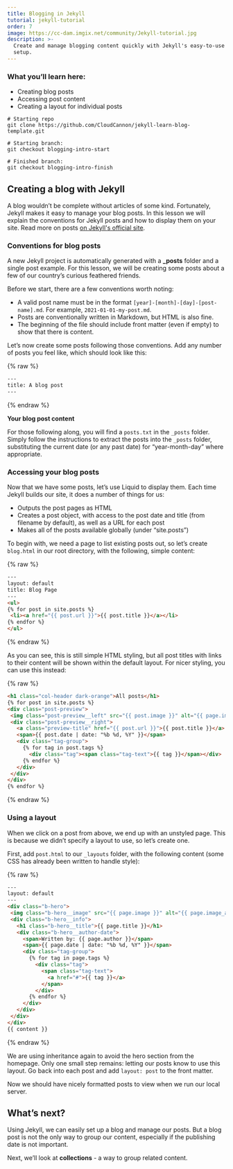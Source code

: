 ```yaml
---
title: Blogging in Jekyll
tutorial: jekyll-tutorial
order: 7
image: https://cc-dam.imgix.net/community/Jekyll-tutorial.jpg
description: >-
  Create and manage blogging content quickly with Jekyll's easy-to-use post
  setup.
---
```


### What you’ll learn here:

* Creating blog posts
* Accessing post content
* Creating a layout for individual posts

```shell
# Starting repo
git clone https://github.com/CloudCannon/jekyll-learn-blog-template.git

# Starting branch:
git checkout blogging-intro-start

# Finished branch:
git checkout blogging-intro-finish
```


## Creating a blog with Jekyll

A blog wouldn’t be complete without articles of some kind. Fortunately, Jekyll makes it easy to manage your blog posts. In this lesson we will explain the conventions for Jekyll posts and how to display them on your site. Read more on posts [on Jekyll's official site](https://jekyllrb.com/docs/posts/).

### Conventions for blog posts

A new Jekyll project is automatically generated with a **\_posts** folder and a single post example. For this lesson, we will be creating some posts about a few of our country’s curious feathered friends.

Before we start, there are a few conventions worth noting:

* A valid post name must be in the format `[year]-[month]-[day]-[post-name].md`. For example, `2021-01-01-my-post.md`.
* Posts are conventionally written in Markdown, but HTML is also fine.
* The beginning of the file should include front matter (even if empty) to show that there is content.

Let’s now create some posts following those conventions. Add any number of posts you feel like, which should look like this:

{% raw %}
 ```html
---
title: A blog post
---
```
{% endraw %}

**Your blog post content**

For those following along, you will find a `posts.txt` in the `_posts` folder. Simply follow the instructions to extract the posts into the `_posts` folder, substituting the current date (or any past date) for “year-month-day” where appropriate.

### Accessing your blog posts

Now that we have some posts, let’s use Liquid to display them. Each time Jekyll builds our site, it does a number of things for us:

* Outputs the post pages as HTML
* Creates a post object, with access to the post date and title (from filename by default), as well as a URL for each post
* Makes all of the posts available globally (under “site.posts”)

To begin with, we need a page to list existing posts out, so let’s create `blog.html` in our root directory, with the following, simple content:

{% raw %}
 ```html
---
layout: default
title: Blog Page
---
<ul>
{% for post in site.posts %}
  <li><a href="{{ post.url }}">{{ post.title }}</a></li>
{% endfor %}
</ul>

```
{% endraw %}

As you can see, this is still simple HTML styling, but all post titles with links to their content will be shown within the default layout. For nicer styling, you can use this instead:

{% raw %}
 ```html
<h1 class="col-header dark-orange">All posts</h1>
{% for post in site.posts %}
<div class="post-preview">
  <img class="post-preview__left" src="{{ post.image }}" alt="{{ page.image_alt }}">
  <div class="post-preview__right">
    <a class="preview-title" href="{{ post.url }}">{{ post.title }}</a>
    <span>{{ post.date | date: "%b %d, %Y" }}</span>
    <div class="tag-group">
      {% for tag in post.tags %}
        <div class="tag"><span class="tag-text">{{ tag }}</span></div>
      {% endfor %}
    </div>
  </div>
</div>
{% endfor %}
```
{% endraw %}


### Using a layout

When we click on a post from above, we end up with an unstyled page. This is because we didn’t specify a layout to use, so let’s create one.

First, add `post.html` to our `_layouts` folder, with the following content (some CSS has already been written to handle style):

{% raw %}
 ```html
---
layout: default
---
<div class="b-hero">
  <img class="b-hero__image" src="{{ page.image }}" alt="{{ page.image_alt }}">
  <div class="b-hero__info">
    <h1 class="b-hero__title">{{ page.title }}</h1>
    <div class="b-hero__author-date">
      <span>Written by: {{ page.author }}</span>
      <span>{{ page.date | date: "%b %d, %Y" }}</span>
      <div class="tag-group">
        {% for tag in page.tags %}
          <div class="tag">
            <span class="tag-text">
              <a href="#">{{ tag }}</a>
            </span>
          </div>
        {% endfor %}
      </div>
    </div>
  </div>
</div>
{{ content }}

```
{% endraw %}

We are using inheritance again to avoid the hero section from the homepage. Only one small step remains: letting our posts know to use this layout. Go back into each post and add `layout: post` to the front matter.

Now we should have nicely formatted posts to view when we run our local server.

## What’s next?

Using Jekyll, we can easily set up a blog and manage our posts. But a blog post is not the only way to group our content, especially if the publishing date is not important.

Next, we’ll look at **collections** - a way to group related content.
